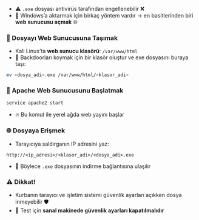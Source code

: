 - ⚠️ `.exe` dosyası antivirüs tarafından engellenebilir ❌  
- 🚪 Windows’a aktarmak için birkaç yöntem vardır → en basitlerinden biri **web sunucusu açmak** 🌐  

### 📂 Dosyayı Web Sunucusuna Taşımak
- Kali Linux’ta **web sunucu klasörü**: `/var/www/html`  
- 🎯 Backdoorları koymak için bir klasör oluştur ve exe dosyasını buraya taşı:  
```bash
mv <dosya_adi>.exe /var/www/html/<klasor_adi>
```

### 🚀 Apache Web Sunucusunu Başlatmak
```bash
service apache2 start
```
- 🔥 Bu komut ile yerel ağda web yayını başlar  

### 🌐 Dosyaya Erişmek
- Tarayıcıya saldırganın IP adresini yaz:  
```
http://<ip_adresi>/<klasor_adi>/<dosya_adi>.exe
```
- 💾 Böylece `.exe` dosyasının indirme bağlantısına ulaşılır  

### ⚠️ Dikkat!
- Kurbanın tarayıcı ve işletim sistemi güvenlik ayarları açıkken dosya inmeyebilir 🛡️  
- 🧪 Test için **sanal makinede güvenlik ayarları kapatılmalıdır**  

